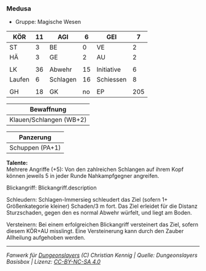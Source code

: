 ### Medusa  
- Gruppe: Magische Wesen  

| KÖR | 11 | AGI | 6 | GEI | 7 |
| --- | --- | --- | --- | --- | --- |
| ST | 3 | BE | 0 | VE | 2 |
| HÄ | 3 | GE | 2 | AU | 2 |
|  |  |  |  |  |  |
| LK | 36 | Abwehr | 15 | Initiative | 6 |
| Laufen | 6 | Schlagen | 16 | Schiessen | 8 |
|  |  |  |  |  |  |
| GH | 18 | GK | no | EP | 205 |


| Bewaffnung |
| --- |
| Klauen/Schlangen (WB+2) |


| Panzerung |
| --- |
| Schuppen (PA+1) |


**Talente:**  
Mehrere Angriffe (+5): Von den zahlreichen Schlangen auf ihrem Kopf können jeweils 5 in jeder Runde Nahkampfgegner angreifen.

Blickangriff: Blickangriff.description

Schleudern: Schlagen-Immersieg schleudert das Ziel (sofern 1+ Größenkategorie kleiner) Schaden/3 m fort. Das Ziel erleidet für die Distanz Sturzschaden, gegen den es normal Abwehr würfelt, und liegt am Boden.

Versteinern: Bei einem erfolgreichen Blickangriff versteinert das Ziel, sofern diesem KÖR+AU misslingt. Eine Versteinerung kann durch den Zauber Allheilung aufgehoben werden.





___
*Fanwerk für [Dungeonslayers](https://www.dungeonslayers.net/) (C) Christian Kennig | Quelle: Dungeonslayers Basisbox | Lizenz: [CC-BY-NC-SA 4.0](https://creativecommons.org/licenses/by-nc-sa/4.0/deed.de)*